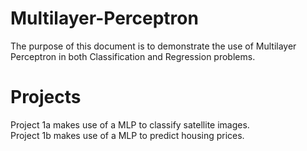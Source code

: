 # Multilayer-Perceptron
The purpose of this document is to demonstrate the use of Multilayer Perceptron in both Classification and Regression problems.

# Projects
Project 1a makes use of a MLP to classify satellite images. 
<br />Project 1b makes use of a MLP to predict housing prices.
